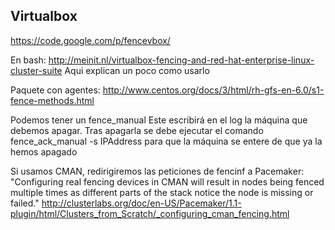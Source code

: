 ## Virtualbox ##
https://code.google.com/p/fencevbox/

En bash: http://meinit.nl/virtualbox-fencing-and-red-hat-enterprise-linux-cluster-suite
Aqui explican un poco como usarlo


Paquete con agentes:
http://www.centos.org/docs/3/html/rh-gfs-en-6.0/s1-fence-methods.html


Podemos tener un fence_manual
Este escribirá en el log la máquina que debemos apagar. Tras apagarla se debe ejecutar el comando 
fence_ack_manual -s IPAddress
para que la máquina se entere de que ya la hemos apagado


Si usamos CMAN, redirigiremos las peticiones de fencinf a Pacemaker:
"Configuring real fencing devices in CMAN will result in nodes being fenced multiple times as different parts of the stack notice the node is missing or failed."
http://clusterlabs.org/doc/en-US/Pacemaker/1.1-plugin/html/Clusters_from_Scratch/_configuring_cman_fencing.html

